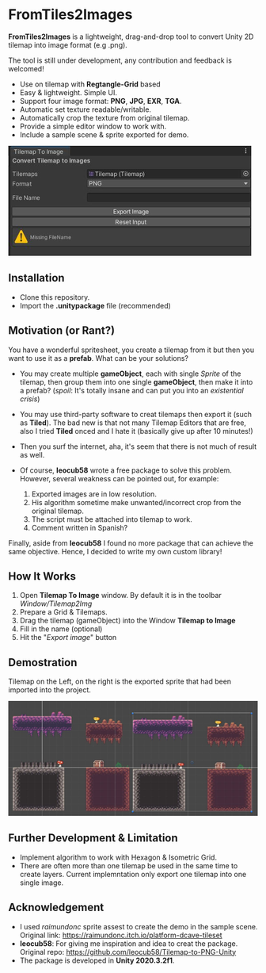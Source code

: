 # FromTiles2Images

**FromTiles2Images** is a lightweight, drag-and-drop tool to convert Unity 2D tilemap into image format (e.g .png).

The tool is still under development, any contribution and feedback is welcomed!

* Use on tilemap with **Regtangle-Grid** based
* Easy & lightweight. Simple UI.
* Support four image format: **PNG**, **JPG**, **EXR**, **TGA**.
* Automatic set texture readable/writable.
* Automatically crop the texture from original tilemap.
* Provide a simple editor window to work with.
* Include a sample scene & sprite exported for demo.

![UI Image](ui.JPG)

## Installation

- Clone this repository.
- Import the **.unitypackage** file (recommended)

## Motivation (or Rant?)

You have a wonderful spritesheet, you create a tilemap from it but then you want to use it as a **prefab**. What can be your solutions?
- You may create multiple **gameObject**, each with single *Sprite* of the tilemap, then group them into one single **gameObject**, then make it into a prefab? (*spoil*: It's totally insane and can put you into an *existential crisis*)
- You may use third-party software to creat tilemaps then export it (such as **Tiled**). The bad new is that not many Tilemap Editors that are free, also I tried **Tiled** onced and I hate it (basically give up after 10 minutes!)
- Then you surf the internet, aha, it's seem that there is not much of result as well.
- Of course, **leocub58** wrote a free package to solve this problem. However, several weakness can be pointed out, for example:
  
  1. Exported images are in low resolution.
  2. His algorithm sometime make unwanted/incorrect crop from the original tilemap.
  3. The script must be attached into tilemap to work.
  4. Comment written in Spanish?
   
Finally, aside from **leocub58** I found no more package that can achieve the same objective. Hence, I decided to write my own custom library!

## How It Works

1. Open **Tilemap To Image** window. By default it is in the toolbar *Window/Tilemap2Img*
2. Prepare a Grid & Tilemaps. 
3. Drag the tilemap (gameObject) into the Window **Tilemap to Image**
4. Fill in the name (optional)
5. Hit the "*Export image*" button

## Demostration
Tilemap on the Left, on the right is the exported sprite that had been imported into the project.

![alt text](demo.JPG)

## Further Development & Limitation
- Implement algorithm to work with Hexagon & Isometric Grid.
- There are often more than one tilemap be used in the same time to create layers. Current implemntation only export one tilemap into one single image.
  
## Acknowledgement

- I used *raimundonc* sprite assest to create the demo in the sample scene. Original link: https://raimundonc.itch.io/platform-dcave-tileset
- **leocub58**: For giving me inspiration and idea to creat the package. Original repo: https://github.com/leocub58/Tilemap-to-PNG-Unity
- The package is developed in **Unity 2020.3.2f1**.